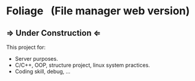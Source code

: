 # Foliage ​ ​ (File manager web version)

## ⇒ Under Construction ⇐

This project for:
- Server purposes.
- C/C++, OOP, structure project, linux system practices.
- Coding skill, debug, ...
